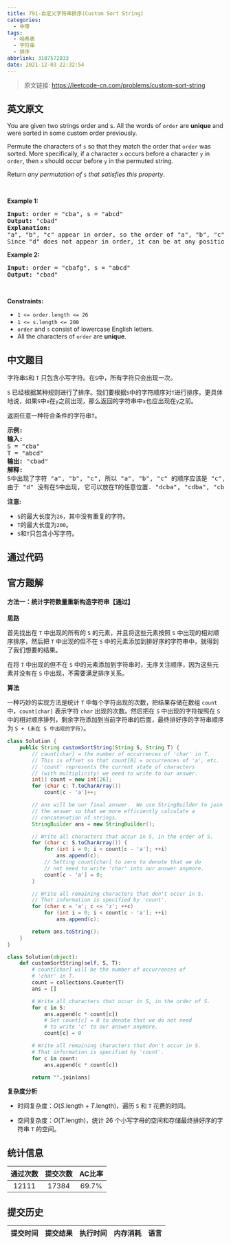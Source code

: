 ```yaml
---
title: 791-自定义字符串排序(Custom Sort String)
categories:
  - 中等
tags:
  - 哈希表
  - 字符串
  - 排序
abbrlink: 3187572833
date: 2021-12-03 22:32:54
---
```


> 原文链接: https://leetcode-cn.com/problems/custom-sort-string


## 英文原文
<div><p>You are given two strings order and s. All the words of <code>order</code> are <strong>unique</strong> and were sorted in some custom order previously.</p>

<p>Permute the characters of <code>s</code> so that they match the order that <code>order</code> was sorted. More specifically, if a character <code>x</code> occurs before a character <code>y</code> in <code>order</code>, then <code>x</code> should occur before <code>y</code> in the permuted string.</p>

<p>Return <em>any permutation of </em><code>s</code><em> that satisfies this property</em>.</p>

<p>&nbsp;</p>
<p><strong>Example 1:</strong></p>

<pre>
<strong>Input:</strong> order = &quot;cba&quot;, s = &quot;abcd&quot;
<strong>Output:</strong> &quot;cbad&quot;
<strong>Explanation:</strong> 
&quot;a&quot;, &quot;b&quot;, &quot;c&quot; appear in order, so the order of &quot;a&quot;, &quot;b&quot;, &quot;c&quot; should be &quot;c&quot;, &quot;b&quot;, and &quot;a&quot;. 
Since &quot;d&quot; does not appear in order, it can be at any position in the returned string. &quot;dcba&quot;, &quot;cdba&quot;, &quot;cbda&quot; are also valid outputs.
</pre>

<p><strong>Example 2:</strong></p>

<pre>
<strong>Input:</strong> order = &quot;cbafg&quot;, s = &quot;abcd&quot;
<strong>Output:</strong> &quot;cbad&quot;
</pre>

<p>&nbsp;</p>
<p><strong>Constraints:</strong></p>

<ul>
	<li><code>1 &lt;= order.length &lt;= 26</code></li>
	<li><code>1 &lt;= s.length &lt;= 200</code></li>
	<li><code>order</code> and <code>s</code> consist of lowercase English letters.</li>
	<li>All the characters of <code>order</code> are <strong>unique</strong>.</li>
</ul>
</div>

## 中文题目
<div><p>字符串<code>S</code>和 <code>T</code> 只包含小写字符。在<code>S</code>中，所有字符只会出现一次。</p>

<p><code>S</code> 已经根据某种规则进行了排序。我们要根据<code>S</code>中的字符顺序对<code>T</code>进行排序。更具体地说，如果<code>S</code>中<code>x</code>在<code>y</code>之前出现，那么返回的字符串中<code>x</code>也应出现在<code>y</code>之前。</p>

<p>返回任意一种符合条件的字符串<code>T</code>。</p>

<pre>
<strong>示例:</strong>
<strong>输入:</strong>
S = &quot;cba&quot;
T = &quot;abcd&quot;
<strong>输出:</strong> &quot;cbad&quot;
<strong>解释:</strong> 
S中出现了字符 &quot;a&quot;, &quot;b&quot;, &quot;c&quot;, 所以 &quot;a&quot;, &quot;b&quot;, &quot;c&quot; 的顺序应该是 &quot;c&quot;, &quot;b&quot;, &quot;a&quot;. 
由于 &quot;d&quot; 没有在S中出现, 它可以放在T的任意位置. &quot;dcba&quot;, &quot;cdba&quot;, &quot;cbda&quot; 都是合法的输出。
</pre>

<p><strong>注意:</strong></p>

<ul>
	<li><code>S</code>的最大长度为<code>26</code>，其中没有重复的字符。</li>
	<li><code>T</code>的最大长度为<code>200</code>。</li>
	<li><code>S</code>和<code>T</code>只包含小写字符。</li>
</ul>
</div>

## 通过代码
<RecoDemo>
</RecoDemo>


## 官方题解
#### 方法一：统计字符数量重新构造字符串【通过】

**思路**

首先找出在 `T` 中出现的所有的 `S` 的元素，并且将这些元素按照 `S` 中出现的相对顺序排序，然后把 `T` 中出现的但不在 `S` 中的元素添加到排好序的字符串中，就得到了我们想要的结果。

在将 `T` 中出现的但不在 `S` 中的元素添加到字符串时，无序关注顺序，因为这些元素并没有在 `S` 中出现，不需要满足排序关系。

**算法**

一种巧妙的实现方法是统计 `T` 中每个字符出现的次数，把结果存储在数组 `count` 中，`count[char]` 表示字符 `char` 出现的次数。然后把在 `S` 中出现的字符按照在 `S` 中的相对顺序排列，剩余字符添加到当前字符串的后面，最终排好序的字符串顺序为 `S + (未在 S 中出现的字符)`。

```java [solution1-Java]
class Solution {
    public String customSortString(String S, String T) {
        // count[char] = the number of occurrences of 'char' in T.
        // This is offset so that count[0] = occurrences of 'a', etc.
        // 'count' represents the current state of characters
        // (with multiplicity) we need to write to our answer.
        int[] count = new int[26];
        for (char c: T.toCharArray())
            count[c - 'a']++;

        // ans will be our final answer.  We use StringBuilder to join
        // the answer so that we more efficiently calculate a
        // concatenation of strings.
        StringBuilder ans = new StringBuilder();

        // Write all characters that occur in S, in the order of S.
        for (char c: S.toCharArray()) {
            for (int i = 0; i < count[c - 'a']; ++i)
                ans.append(c);
            // Setting count[char] to zero to denote that we do
            // not need to write 'char' into our answer anymore.
            count[c - 'a'] = 0;
        }

        // Write all remaining characters that don't occur in S.
        // That information is specified by 'count'.
        for (char c = 'a'; c <= 'z'; ++c)
            for (int i = 0; i < count[c - 'a']; ++i)
                ans.append(c);

        return ans.toString();
    }
}

```

```python [solution1-Python]
class Solution(object):
    def customSortString(self, S, T):
        # count[char] will be the number of occurrences of
        # 'char' in T.
        count = collections.Counter(T)
        ans = []

        # Write all characters that occur in S, in the order of S.
        for c in S:
            ans.append(c * count[c])
            # Set count[c] = 0 to denote that we do not need
            # to write 'c' to our answer anymore.
            count[c] = 0

        # Write all remaining characters that don't occur in S.
        # That information is specified by 'count'.
        for c in count:
            ans.append(c * count[c])

        return "".join(ans)
```

**复杂度分析**

* 时间复杂度：$O(S.\text{length} + T.\text{length})$，遍历 `S` 和 `T` 花费的时间。

* 空间复杂度：$O(T.\text{length})$，统计 26 个小写字母的空间和存储最终排好序的字符串 `T` 的空间。

## 统计信息
| 通过次数 | 提交次数 | AC比率 |
| :------: | :------: | :------: |
|    12111    |    17384    |   69.7%   |

## 提交历史
| 提交时间 | 提交结果 | 执行时间 |  内存消耗  | 语言 |
| :------: | :------: | :------: | :--------: | :--------: |
